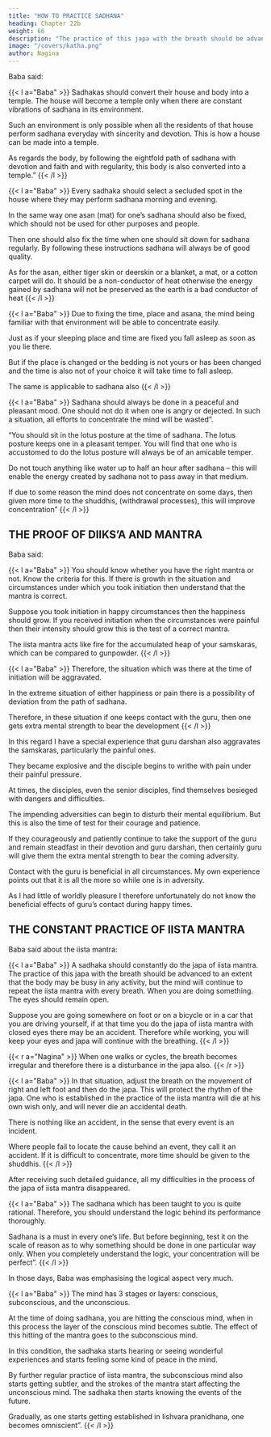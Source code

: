 ```yaml
---
title: "HOW TO PRACTICE SADHANA"
heading: Chapter 22b
weight: 66
description: "The practice of this japa with the breath should be advanced to an extent that the body may be busy in any activity"
image: "/covers/katha.png"
author: Nagina
---
```



<!-- That day Baba was extremely kind and he was pointing out some such things
about sadhana which are not only very useful to me but for all sadhakas, so I have
taken the freedom to write them down here. They appear very simple but are full of
great significance and value. -->

Baba said:

{{< l a="Baba" >}}
Sadhakas should convert their house and body into a temple. The house will become a temple only when there are constant vibrations of sadhana in its environment. 

Such an environment is only possible when all the residents of that house perform sadhana everyday with sincerity and devotion. This is how a house can be made into a temple. 

As regards the body, by following the eightfold path of sadhana with devotion and faith and with regularity, this body is also converted into a temple.”
{{< /l >}}

{{< l a="Baba" >}}
Every sadhaka should select a secluded spot in the house where they may perform sadhana morning and evening. 

In the same way one asan (mat) for one’s sadhana should also be fixed, which should not be used for other purposes and people.

Then one should also fix the time when one should sit down for sadhana regularly. By following these instructions sadhana will always be of good quality.

As for the asan, either tiger skin or deerskin or a blanket, a mat, or a cotton carpet will do. It should be a non-conductor of heat otherwise the energy gained by sadhana will not be preserved as the earth is a bad conductor of heat
{{< /l >}}


{{< l a="Baba" >}}
Due to fixing the time, place and asana, the mind being familiar with that environment will be able to concentrate easily. 

Just as if your sleeping place and time are fixed you fall asleep as soon as you lie there.

But if the place is changed or the bedding is not yours or has been changed and the time is also not of your choice it will take time to fall asleep. 

The same is applicable to sadhana also
{{< /l >}}


{{< l a="Baba" >}}
Sadhana should always be done in a peaceful and pleasant mood. One should not do it when one is angry or dejected. In such a situation, all efforts to concentrate the mind will be wasted”.

“You should sit in the lotus posture at the time of sadhana. The lotus posture keeps one in a pleasant temper. You will find that one who is accustomed to do the lotus posture will always be of an amicable temper. 

Do not touch anything like water up to half an hour after sadhana – this will enable the energy created by sadhana not to pass away in that medium. 

If due to some reason the mind does not concentrate on some days, then given more time to the shuddhis, (withdrawal processes), this will improve concentration”
{{< /l >}}



## THE PROOF OF DIIKS’A AND MANTRA

<!-- That day Baba was bent upon explaining to me of dull intellect the specialties of sadhana. Baba knew that my mind was fond of logic and therefore, he was explaining the logic behind most of the process of sadhana. 

In this context, Baba explained how you can know that the mantra given to you is correct and proper. I pleaded ignorance and said that I only know how to repeat it in the given manner. -->

Baba said:

{{< l a="Baba" >}}
You should know whether you have the right mantra or not. Know the criteria for this. If there is growth in the situation and circumstances under which you took initiation then understand that the mantra is correct. 

Suppose you took initiation in happy circumstances then the happiness should grow. If you received initiation when the circumstances were painful then their intensity should grow this is the test of a correct mantra.

The iista mantra acts like fire for the accumulated heap of your samskaras, which can be compared to gunpowder. 
{{< /l >}}


{{< l a="Baba" >}}
Therefore, the situation which was there at the time of initiation will be aggravated. 

In the extreme situation of either happiness or pain there is a possibility of deviation from the path of sadhana. 

Therefore, in these situation if one keeps contact with the guru, then one gets extra mental strength to bear the development
{{< /l >}}


In this regard I have a special experience that guru darshan also aggravates the samskaras, particularly the painful ones. 

They became explosive and the disciple begins to writhe with pain under their painful pressure. 

At times, the disciples, even the senior disciples, find themselves besieged with dangers and difficulties. 

The impending adversities can begin to disturb their mental equilibrium. But this is also the time of test for their courage and patience.

If they courageously and patiently continue to take the support of the guru and remain steadfast in their devotion and guru darshan, then certainly guru will give them the extra mental strength to bear the coming adversity.

Contact with the guru is beneficial in all circumstances. My own experience points out that it is all the more so while one is in adversity.

As I had little of worldly pleasure I therefore unfortunately do not know the beneficial effects of guru’s contact during happy times.



## THE CONSTANT PRACTICE OF IISTA MANTRA

Baba said about the iista mantra:

{{< l a="Baba" >}}
A sadhaka should constantly do the japa of iista mantra. The practice of this japa with the breath should be advanced to an extent that the body may be busy in any activity, but the mind will continue to repeat the iista mantra with every breath. When you are doing something. The eyes should remain open. 

Suppose you are going somewhere on foot or on a bicycle or in a car that you are driving yourself, if at that time you do the japa of iista mantra with closed eyes there may be an accident. Therefore while working, you will keep your eyes and japa will continue with the breathing. 
{{< /l >}}

{{< r a="Nagina" >}}
When one walks or cycles, the breath becomes irregular and therefore there is a disturbance in the japa also.
{{< /r >}}

{{< l a="Baba" >}}
In that situation, adjust the breath on the movement of right and left foot and then do the japa. This will protect the rhythm of the japa. One who is established in the practice of the iista mantra will die at his own wish only, and will
never die an accidental death.

There is nothing like an accident, in the sense that every event is an incident. 

Where people fail to locate the cause behind an event, they call it an accident. If it is difficult to concentrate, more time should be given to the shuddhis.
{{< /l >}}


After receiving such detailed guidance, all my difficulties in the process of the japa of iista mantra disappeared.


{{< l a="Baba" >}}
The sadhana which has been taught to you is quite rational. Therefore, you should understand the logic behind its performance thoroughly.

Sadhana is a must in every one’s life. But before beginning, test it on the scale of reason as to why something should be done in one particular way only. When you completely understand the logic, your concentration will be perfect”.
{{< /l >}}

In those days, Baba was emphasising the logical aspect very much. 


{{< l a="Baba" >}}
The mind has 3 stages or layers: conscious, subconscious, and the unconscious. 

At the time of doing sadhana, you are hitting the conscious mind, when in this process the layer of the conscious mind becomes subtle. The effect of this hitting of the mantra goes to the subconscious mind. 

In this condition, the sadhaka starts hearing or seeing wonderful experiences and starts
feeling some kind of peace in the mind. 

By further regular practice of iista mantra, the subconscious mind also starts getting subtler, and the strokes of the mantra start affecting the unconscious mind. The sadhaka then starts knowing the events of the future. 

Gradually, as one starts getting established in Iishvara pranidhana, one becomes omniscient”.
{{< /l >}}
